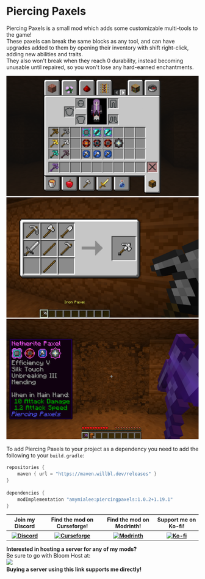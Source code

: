 # Piercing Paxels
Piercing Paxels is a small mod which adds some customizable multi-tools to the game!  
These paxels can break the same blocks as any tool, and can have upgrades added to them by opening their inventory with shift right-click, adding new abilities and traits.  
They also won't break when they reach 0 durability, instead becoming unusable until repaired, so you won't lose any hard-earned enchantments.  

<img src="https://github.com/AmyMialeeMods/piercing-paxels/raw/main/assets/items.png" alt="The Mod's Items.">  
<img src="https://github.com/AmyMialeeMods/piercing-paxels/raw/main/assets/recipe.png" alt="The Paxel Recipe.">  
<img src="https://github.com/AmyMialeeMods/piercing-paxels/raw/main/assets/max.png" alt="Peak Paxel.">  

To add Piercing Paxels to your project as a dependency you need to add the following to your `build.gradle`:
```gradle
repositories {
	maven { url = "https://maven.willbl.dev/releases" }
}

dependencies {
	modImplementation "amymialee:piercingpaxels:1.0.2+1.19.1"
}
```

<table align="center">
    <tr>
        <th><b>Join my Discord</b></th>
        <th><b>Find the mod on Curseforge!</b></th>
        <th><b>Find the mod on Modrinth!</b></th>
        <th><b>Support me on Ko-fi!</b></th>
    </tr>
    <tr>
        <th>
            <a href="http://discord.amymialee.xyz">
                <img src="https://cdn.discordapp.com/attachments/793182374410059887/924000460292104282/3437c10597c1526c3dbd98c737c2bcae.svg" width="150" height="150" alt="Discord">
            </a>
        </th>
        <th>
            <a href="https://www.curseforge.com/minecraft/mc-mods/piercing-paxels">
                <img src="https://cdn.discordapp.com/attachments/793182374410059887/923990008543711282/anvil.svg" width="150" height="150" alt="Curseforge">
            </a>
        </th>
        <th>
            <a href="https://modrinth.com/mod/piercing-paxels">
                <img src="https://docs.modrinth.com/img/logo.svg" width="150" height="150" alt="Modrinth">
            </a>
        </th>
        <th>
            <a href="http://kofi.amymialee.xyz">
                <img src="https://storage.ko-fi.com/cdn/kofi_stroke_cup.svg" width="150" height="150" alt="Ko-fi">
            </a>
        </th>
    </tr>
</table>

<b>Interested in hosting a server for any of my mods?</b>  
Be sure to go with Bloom Host at:  
<a href="http://bloom.amymialee.xyz">
<img src="https://i.imgur.com/h4556XW.gif">
</a>  
<b>Buying a server using this link supports me directly!</b>